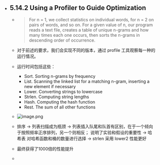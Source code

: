 - ## 5.14.2 Using a Profiler to Guide Optimization  
	-  
	  > For n = 1, we collect statistics on individual words, for n = 2 on pairs of words, and so on. For a given value of n, our program reads a text file, creates a table of unique n-grams and how many times each one occurs, then sorts the n-grams in descending order of occurrence.  

	- 对于前述的要求，我们会实现不同的版本，通过 profile 工具观察每一种的运行情况。  
	- 运行时间包括这些：  
		- Sort. Sorting n-grams by frequency  
		- List. Scanning the linked list for a matching n-gram, inserting a new element if necessary  
		- Lower. Converting strings to lowercase  
		- Strlen. Computing string lengths  
		- Hash. Computing the hash function  
		- Rest. The sum of all other functions  
	- ![image.png](../assets/image_1678203182741_0.png)  
	- 排序 -> 列表扫描成为瓶颈 -> 列表插入队尾和队首有区别，在于一个倾向于按照频率正序排列，另一个则相反； 说明了实验和假设的重要性 -> 哈希表 对哈希函数和桶的数量进行选择 -> strlen 采用 lower2 性能更好  
	- 最终获得了1000倍的性能提升  
	-  